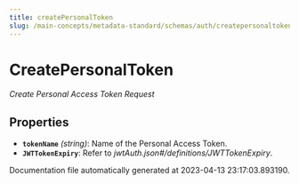 ```yaml
---
title: createPersonalToken
slug: /main-concepts/metadata-standard/schemas/auth/createpersonaltoken
---
```


# CreatePersonalToken

*Create Personal Access Token Request*

## Properties

- **`tokenName`** *(string)*: Name of the Personal Access Token.
- **`JWTTokenExpiry`**: Refer to *jwtAuth.json#/definitions/JWTTokenExpiry*.


Documentation file automatically generated at 2023-04-13 23:17:03.893190.
